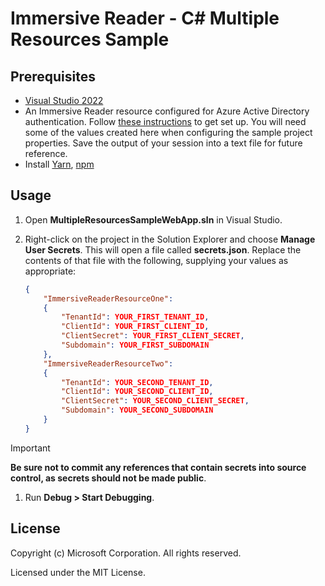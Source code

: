 ﻿# Immersive Reader - C# Multiple Resources Sample

## Prerequisites

* [Visual Studio 2022](https://visualstudio.microsoft.com/downloads)
* An Immersive Reader resource configured for Azure Active Directory authentication. Follow [these instructions](https://docs.microsoft.com/azure/applied-ai-services/immersive-reader/how-to-create-immersive-reader) to get set up. You will need some of the values created here when configuring the sample project properties. Save the output of your session into a text file for future reference.
* Install [Yarn](https://yarnpkg.com), [npm](https://npmjs.com)

## Usage

1. Open **MultipleResourcesSampleWebApp.sln** in Visual Studio.

1. Right-click on the project in the Solution Explorer and choose **Manage User Secrets**. This will open a file called **secrets.json**. Replace the contents of that file with the following, supplying your values as appropriate:

    ```json
    {
        "ImmersiveReaderResourceOne":
        {
            "TenantId": YOUR_FIRST_TENANT_ID,
            "ClientId": YOUR_FIRST_CLIENT_ID,
            "ClientSecret": YOUR_FIRST_CLIENT_SECRET,
            "Subdomain": YOUR_FIRST_SUBDOMAIN
        },
        "ImmersiveReaderResourceTwo":
        {
            "TenantId": YOUR_SECOND_TENANT_ID,
            "ClientId": YOUR_SECOND_CLIENT_ID,
            "ClientSecret": YOUR_SECOND_CLIENT_SECRET,
            "Subdomain": YOUR_SECOND_SUBDOMAIN
        }
    }
    ```
> [!IMPORTANT]
> **Be sure not to commit any references that contain secrets into source control, as secrets should not be made public**.

1. Run **Debug > Start Debugging**.

## License

Copyright (c) Microsoft Corporation. All rights reserved.

Licensed under the MIT License.
